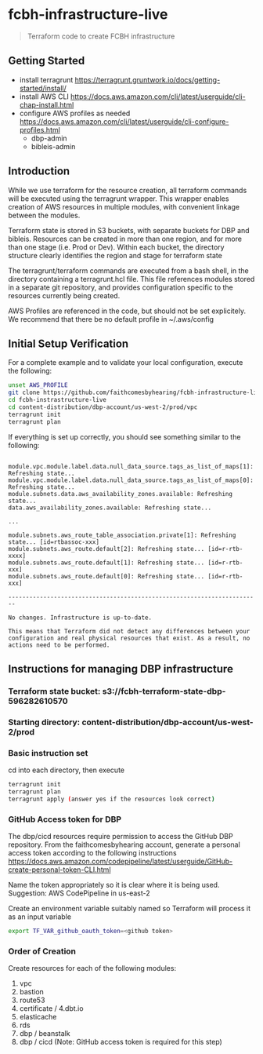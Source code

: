 # fcbh-infrastructure-live

>Terraform code to create FCBH infrastructure

## Getting Started

- install terragrunt  https://terragrunt.gruntwork.io/docs/getting-started/install/ 
- install AWS CLI https://docs.aws.amazon.com/cli/latest/userguide/cli-chap-install.html
- configure AWS profiles as needed https://docs.aws.amazon.com/cli/latest/userguide/cli-configure-profiles.html
  - dbp-admin
  - bibleis-admin


## Introduction
While we use terraform for the resource creation, all terraform commands will be executed using the terragrunt wrapper.  This wrapper enables creation of AWS resources in multiple modules, with convenient linkage between the modules. 

Terraform state is stored in S3 buckets, with separate buckets for DBP and bibleis.  Resources can be created in more than one region, and for more than one stage (i.e. Prod or Dev). Within each bucket, the directory structure clearly identifies the region and stage for terraform state

The terragrunt/terraform commands are executed from a bash shell, in the directory containing a terragrunt.hcl file. This file references modules stored in a separate git repository, and provides configuration specific to the resources currently being created.

AWS Profiles are referenced in the code, but should not be set explicitely. We recommend that there be no default profile in ~/.aws/config



## Initial Setup Verification
For a complete example and to validate your local configuration, execute the following:
```bash
unset AWS_PROFILE
git clone https://github.com/faithcomesbyhearing/fcbh-infrastructure-live.git
cd fcbh-instrastructure-live
cd content-distribution/dbp-account/us-west-2/prod/vpc
terragrunt init
terragrunt plan
```

If everything is set up correctly, you should see something similar to the following:

```text

module.vpc.module.label.data.null_data_source.tags_as_list_of_maps[1]: Refreshing state...
module.vpc.module.label.data.null_data_source.tags_as_list_of_maps[0]: Refreshing state...
module.subnets.data.aws_availability_zones.available: Refreshing state...
data.aws_availability_zones.available: Refreshing state...

...

module.subnets.aws_route_table_association.private[1]: Refreshing state... [id=rtbassoc-xxx]
module.subnets.aws_route.default[2]: Refreshing state... [id=r-rtb-xxxx]
module.subnets.aws_route.default[1]: Refreshing state... [id=r-rtb-xxx]
module.subnets.aws_route.default[0]: Refreshing state... [id=r-rtb-xxx]

------------------------------------------------------------------------

No changes. Infrastructure is up-to-date.

This means that Terraform did not detect any differences between your
configuration and real physical resources that exist. As a result, no
actions need to be performed.
```

## Instructions for managing DBP infrastructure

### Terraform state bucket: s3://fcbh-terraform-state-dbp-596282610570

### Starting directory: content-distribution/dbp-account/us-west-2/prod

### Basic instruction set

cd into each directory, then execute

```bash
terragrunt init
terragrunt plan
terragrunt apply (answer yes if the resources look correct)
```

### GitHub Access token for DBP

The dbp/cicd resources require permission to access the GitHub DBP repository. From the faithcomesbyhearing account, generate a personal access token according to the following instructions https://docs.aws.amazon.com/codepipeline/latest/userguide/GitHub-create-personal-token-CLI.html

Name the token appropriately so it is clear where it is being used. Suggestion: AWS CodePipeline in us-east-2

Create an environment variable suitably named so Terraform will process it as an input variable

```bash
export TF_VAR_github_oauth_token=<github token>
```

### Order of Creation

Create resources for each of the following modules:

1. vpc
2. bastion
3. route53
4. certificate / 4.dbt.io
5. elasticache
6. rds
7. dbp / beanstalk
8. dbp / cicd (Note: GitHub access token is required for this step)